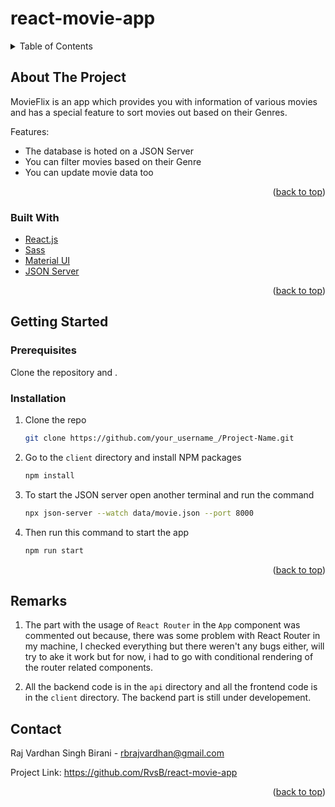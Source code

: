 # react-movie-app

<div id="top"></div>
<!--
*** Thanks for checking out the Best-README-Template. If you have a suggestion
*** that would make this better, please fork the repo and create a pull request
*** or simply open an issue with the tag "enhancement".
*** Don't forget to give the project a star!
*** Thanks again! Now go create something AMAZING! :D
-->

<!-- TABLE OF CONTENTS -->
<details>
  <summary>Table of Contents</summary>
  <ol>
    <li>
      <a href="#about-the-project">About The Project</a>
      <ul>
        <li><a href="#built-with">Built With</a></li>
      </ul>
    </li>
    <li>
      <a href="#getting-started">Getting Started</a>
      <ul>
        <li><a href="#prerequisites">Prerequisites</a></li>
        <li><a href="#installation">Installation</a></li>
      </ul>
    </li>
    <li><a href="#contact">Contact</a></li>
    <li><a href="#acknowledgments">Acknowledgments</a></li>
  </ol>
</details>

<!-- ABOUT THE PROJECT -->

## About The Project

MovieFlix is an app which provides you with information of various movies and has a special feature to sort movies out based on their Genres.

Features:

- The database is hoted on a JSON Server
- You can filter movies based on their Genre
- You can update movie data too

<p align="right">(<a href="#top">back to top</a>)</p>

### Built With

- [React.js](https://reactjs.org/)
- [Sass](https://sass-lang.com/)
- [Material UI](https://mui.com/)
- [JSON Server](https://www.npmjs.com/package/json-server)

<p align="right">(<a href="#top">back to top</a>)</p>

<!-- GETTING STARTED -->

## Getting Started

### Prerequisites

Clone the repository and .

### Installation

1. Clone the repo
   ```sh
   git clone https://github.com/your_username_/Project-Name.git
   ```
2. Go to the `client` directory and install NPM packages
   ```sh
   npm install
   ```
3. To start the JSON server open another terminal and run the command
   ```sh
   npx json-server --watch data/movie.json --port 8000
   ```
4. Then run this command to start the app
   ```sh
   npm run start
   ```

<p align="right">(<a href="#top">back to top</a>)</p>

<!-- REMARKS -->

## Remarks

1. The part with the usage of `React Router` in the `App` component was commented out because, there was some problem with React Router in my machine, I checked everything but there weren't any bugs either, will try to ake it work but for now, i had to go with conditional rendering of the router related components.

2. All the backend code is in the `api` directory and all the frontend code is in the `client` directory. The backend part is still under developement.

<!-- CONTACT -->

## Contact

Raj Vardhan Singh Birani - rbrajvardhan@gmail.com

Project Link: https://github.com/RvsB/react-movie-app

<p align="right">(<a href="#top">back to top</a>)</p>
